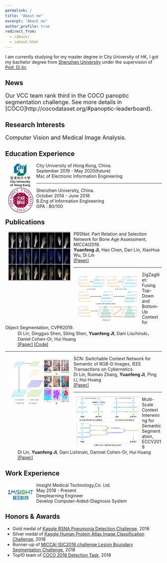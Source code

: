 ```yaml
---
permalink: /
title: "About me"
excerpt: "About me"
author_profile: true
redirect_from:
  - /about/
  - /about.html
---
```

I am currently studying for my master degree in City University of HK, I got my bachelor degree from [Shenzhen University](https://www.szu.edu.cn/) under the supervision of [Prof. Di lin](http://vcc.szu.edu.cn/Di_Lin/).

<h2 id="News">News</h2>
<p><font size="4">Our VCC team rank third in the COCO panoptic segmentation challenge. See more details in [COCO]http://cocodataset.org/#panoptic-leaderboard).</font></p>


<h2 id="Research-Interests">Research Interests</h2>
<p><font size="4">Computer Vision and Medical Image Analysis.</font></p>

<h2 id="Education-Experience">Education Experience</h2>

<dt><img align="left" width="80" height="80" hspace="10" src="../images/cityu.jpg"><dt>
<dt> City University of Hong Kong, China.</dt>
<dd>September 2019 - May 2020(future)</dd>
<dd>Msc of Electronic Information Engineering</dd>
<hr>
<dt><img align="left" width="80" height="80" hspace="10" src="../images/szu.png"><dt>
<dt> Shenzhen University, China.</dt>
<dd>October 2014 - June 2018</dd>
<dd>B.Eng of Information Engineering</dd>
<dd>GPA : 80/100</dd>

<h2 id="publications">Publications</h2>
<dl><dt><img align="left" width="200" height="160" hspace="10" src="/images/PRSNet.png"></dt>
    <dt>PRSNet: Part Relation and Selection Network for Bone Age Assessment, MICCAI2019.</dt>
    <dd><strong>Yuanfeng Ji</strong>, Hao Chen, Dan Lin, XiaoHua Wu, Di Lin</dd>
    <dd><a href="wait">[Paper]</a></dd></dl>
<hr>
<dl><dt><img align="left" width="200" height="160" hspace="10" src="/images/Zig.png"></dt>
    <dt>ZigZagNet: Fusing Top-Down and Bottom-Up Context for Object Segmentation, CVPR2019.</dt>
    <dd>Di Lin, Dingguo Shen, Siting Shen, <strong>Yuanfeng JI</strong>, Dani Lischinski，Daniel Cohen-Or, Hui
Huang</dd>
    <dd><a href="http://openaccess.thecvf.com/content_CVPR_2019/papers/Lin_ZigZagNet_Fusing_Top-Down_and_Bottom-Up_Context_for_Object_Segmentation_CVPR_2019_paper.pdf">[Paper]</a>
        <a href="https://github.com/sitingshen/Detectron-ZZNet">[Code]</a></dd></dl>
<hr>
<dl><dt><img align="left" width="200" height="160" hspace="10" src="/images/SCN.png"></dt>
    <dt>SCN: Switchable Context Network for Semantic of RGB-D Images, IEEE Transactions on Cybernetics.</dt>
    <dd>Di Lin, Ruimao Zhang, <strong>Yuanfeng Ji</strong>, Ping Li, Hui Huang</dd>
    <dd><a href="https://ieeexplore.ieee.org/document/8584494/">[Paper]</a></dd></dl>
<hr>
<dl><dt><img align="left" width="200" height="160" hspace="10" src="/images/MSCI.png"></dt>
    <dt>Multi-Scale Context Interwining for Semantic Segmentation, ECCV2018</dt>
    <dd>Di Lin, <strong>Yuanfeng Ji</strong>, Dani Lishinski, Daninel Cohen-Or, Hui Huang</dd>
    <dd><a href="http://openaccess.thecvf.com/content_ECCV_2018/papers/Di_Lin_Multi-Scale_Context_Intertwining_ECCV_2018_paper.pdf">[Paper]</a></dd></dl>



<h2 id="Work-Experience">Work Experience</h2>
<dt><img align="left" width="80" height="80" hspace="10" src="../images/imsight.jpg"><dt>
<dt> Imsight Medical Technology,Co. Ltd.</dt>
<dd>May 2018 - Present</dd>
<dd>Deeplearning Engineer</dd>
<dd>Develop Computer-Aided-Diagnosis System</dd>

<h2 id="Honors-Awards">Honors & Awards</h2>
<ul><li>Gold medal of <a href="https://www.kaggle.com/c/rsna-pneumonia-detection-challenge">Kaggle RSNA Pneumonia Detection Challenge</a>, 2018</li>
<li>Silver medal of <a href="https://www.kaggle.com/c/human-protein-atlas-image-classification">Kaggle Human Protein Atlas Image Classification Challenge</a>, 2018</li>
<li>Runner-up of <a href="https://www.kaggle.com/c/human-protein-atlas-image-classification">MICCAI ISIC2018 challenge Lesion Boundary Segmentation Challenge</a>, 2018</li>
<li>Top10 team of <a href="http://cocodataset.org/">COCO 2018 Detection Task</a>, 2018</li></ul>
